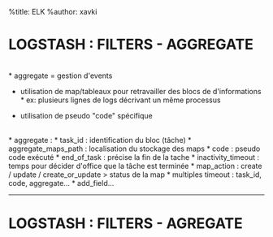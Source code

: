 %title: ELK
%author: xavki


# LOGSTASH : FILTERS - AGGREGATE


<br>
* aggregate = gestion d'events

* utilisation de map/tableaux pour retravailler des blocs de d'informations
		* ex: plusieurs lignes de logs décrivant un même processus

* utilisation de pseudo "code" spécifique

<br>
* aggregate :
		* task_id : identification du bloc (tâche)
		* aggregate_maps_path : localisation du stockage des maps
		* code : pseudo code exécuté
		* end_of_task : précise la fin de la tache
		* inactivity_timeout : temps pour décider d'office que la tâche est terminée
		* map_action : create / update / create_or_update > status de la map
		* multiples timeout : task_id, code, aggregate...
		* add_field...

---------------------------------------------------------------------------------------

# LOGSTASH : FILTERS - AGREGATE


<br>

